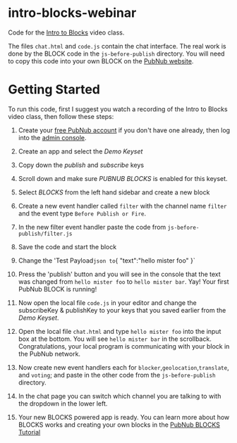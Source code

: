 # intro-blocks-webinar

Code for the [Intro to Blocks](https://www.pubnub.com/developers/webinars/2016-11-11-introduction-to-pubnub-blocks/) video class.


The files `chat.html` and `code.js` contain the chat interface. The real work is done by the BLOCK code
in the `js-before-publish` directory. You will need to copy this code into your own BLOCK
on the [PubNub website](https://admin.pubnub.com/).

# Getting Started

To run this code, first I suggest you watch a recording of the Intro to Blocks video class, then
follow these steps:


1. Create your [free PubNub account](https://admin.pubnub.com/#/register) if you don't have one 
already, 
then log into the [admin console](https://admin.pubnub.com/).

2. Create an app and select the *Demo Keyset*

3. Copy down the *publish* and *subscribe* keys

4. Scroll down and make sure *PUBNUB BLOCKS* is enabled for this keyset.

5. Select *BLOCKS* from the left hand sidebar and create a new block

6. Create a new event handler called `filter` with the channel name `filter` and the event type 
`Before Publish or Fire`.

7. In the new filter event handler paste the code from `js-before-publish/filter.js`

8. Save the code and start the block

9. Change the 'Test Payload` json to `{ "text":"hello mister foo" }`

10. Press the 'publish' button and you will see in the console that the text was changed from 
`hello mister foo` to `hello mister bar`. Yay! Your first PubNub BLOCK is running!

11. Now open the local file `code.js` in your editor and change the subscribeKey & publishKey to 
your keys that you saved earlier from the *Demo Keyset*.

12. Open the local file `chat.html` and type `hello mister foo` into the input box at the bottom. 
You will see `hello mister bar` in the scrollback. Congratulations, your local program is 
communicating with your block in the PubNub network.

13. Now create new event handlers each for `blocker`,`geolocation`,`translate`, and `voting`; and 
paste in the other code from the `js-before-publish` directory.

14. In the chat page you can switch which channel you are talking to with the dropdown in the lower
 left.
 
15. Your new BLOCKS powered app is ready. You can learn more about how BLOCKS works and creating 
your own blocks in the [PubNub BLOCKS Tutorial](https://www.pubnub.com/docs/blocks/introduction)








